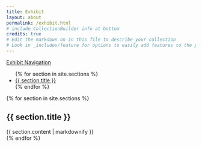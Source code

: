 ```yaml
---
title: Exhibit
layout: about
permalink: /exhibit.html
# include CollectionBuilder info at bottom
credits: true
# Edit the markdown on in this file to describe your collection
# Look in _includes/feature for options to easily add features to the page
---
```


<!---

banner image here
{% include feature/jumbotron.html objectid="https://cdil.lib.uidaho.edu/images/palouse_sm.jpg" %} 

nav menu on top
{% include feature/nav-menu.html sections="Introduction: Women of Carifesta;Lynette Dolphin;Louise Bennett;Lorna Goodison;Guyana Drums;Notes" %}
--> 


<!---experimenting with nav scrollspy on bootstrap-->

<!---
<nav id="navbar-example2" class="navbar bg-body-tertiary px-3 mb-3">
  <a class="navbar-brand" href="#">Navigation</a>
  <ul class="nav nav-pills">
    <li class="nav-item">
      <a class="nav-link" href="#scrollspyHeading1">Introduction: Women of Carifesta</a>
    </li>
    <li class="nav-item">
      <a class="nav-link" href="#scrollspyHeading2">Lynette Dolphin</a>
    </li>
    <li class="nav-item">
      <a class="nav-link" href="#scrollspyHeading3">Louise Bennett</a>
    </li>
    <li class="nav-item">
      <a class="nav-link" href="#scrollspyHeading4">Lorna Goodison</a>
    </li>
    <li class="nav-item">
      <a class="nav-link" href="#scrollspyHeading5">Guyana Drums</a>
    </li>
    <li class="nav-item">
      <a class="nav-link" href="#scrollspyHeading6">Notes</a>
    </li>
  </ul>
</nav>
-->

<!---
<div data-bs-spy="scroll" data-bs-target="#navbar-example2" data-bs-root-margin="0px 0px -40%" data-bs-smooth-scroll="true" class="scrollspy-example bg-body-tertiary p-3 rounded-2" tabindex="0">
  <h2 id="scrollspyHeading1">Introduction: Women of Carifesta</h2>
  <p>...</p>
  <h2 id="scrollspyHeading2">Lynette Dolphin</h2>
  <p>...</p>
  <h2 id="scrollspyHeading3">Louise Bennett</h2>
  <p>...</p>
  <h2 id="scrollspyHeading4">Lorna Goodison</h2>
  <p>...</p>
  <h2 id="scrollspyHeading5">Guyana Drums</h2>
  <p>...</p>
  <h2 id="scrollspyHeading6">Notes</h2>
  <p>...</p>
</div>
-->

<!---
<body>

<nav id="navbar" class="navbar bg-body-tertiary px-3 mb-3">
  <a class="navbar-brand" href="#">Exhibit Navigation</a>
  <ul class="nav nav-pills">
    {% for section in site.sections %}
      <li class="nav-item">
        <a class="nav-link" href="#{{ section.id }}">{{ section.title }}</a>
      </li>
    {% endfor %}
  </ul>
</nav>



<div data-bs-spy="scroll" data-bs-target="#navbar" data-bs-root-margin="0px 0px -40%" data-bs-smooth-scroll="true" class="scrollspy-example bg-body-tertiary p-3 rounded-2" tabindex="0">
  {% for section in site.sections %}
  <div id="{{ section.id }}">
    {{ section.content | markdownify }}
  </div>
  {% endfor %}
</div>

<!-- Including Bootstrap
<script src="https://stackpath.bootstrapcdn.com/bootstrap/5.1.3/js/bootstrap.bundle.min.js"></script>

</body>
--->

<body data-bs-spy="scroll" data-bs-target="#navbar" data-bs-offset="0" data-bs-root-margin="0px 0px -40%" data-bs-smooth-scroll="true">

<nav id="navbar" class="navbar bg-body-tertiary px-3 mb-3 sticky-top">
  <a class="navbar-brand" href="#">Exhibit Navigation</a>
  <ul class="nav nav-pills">
    {% for section in site.sections %}
      <li class="nav-item">
        <a class="nav-link" href="#{{ section.title | slugify }}">{{ section.title }}</a>
      </li>
    {% endfor %}
  </ul>
</nav>

<div class="scrollspy-example bg-body-tertiary p-3 rounded-2" tabindex="0">
  {% for section in site.sections %}
  <div id="{{ section.title | slugify }}">
    <h2>{{ section.title }}</h2>
    {{ section.content | markdownify }}
  </div>
  {% endfor %}
</div>

<!-- Including Bootstrap -->
<script src="https://stackpath.bootstrapcdn.com/bootstrap/5.1.3/js/bootstrap.bundle.min.js"></script>

</body>
